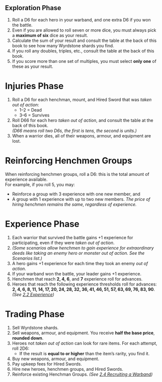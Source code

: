 ## Exploration Phase
1. Roll a D6 for each hero in your warband, and one extra D6 if you won the battle.
2. Even if you are allowed to roll seven or more dice, you must always pick a **maximum of six** dice as your result.
3. Calculate the sum of your result and consult the table at the back of this book to see how many Wyrdstone shards you find.
4. If you roll any doubles, triples, etc., consult the table at the back of this book.
5. If you score more than one set of multiples, you must select **only one** of these as your result.
# Injuries Phase
1. Roll a D6 for each henchman, mount, and Hired Sword that was _taken out of action_:
   - 1–2 = Dead
   - 3–6 = Survives
1. Roll D66 for each hero _taken out of action_, and consult the table at the back of this book.  
   _(D66 means roll two D6s, the first is tens, the second is units.)_
2. When a warrior dies, all of their weapons, armour, and equipment are lost.
# Reinforcing Henchmen Groups
When reinforcing henchmen groups, roll a D6: this is the total amount of experience available.  
For example, if you roll 5, you may:
- Reinforce a group with 3 experience with one new member, and
- A group with 1 experience with up to two new members.
_The price of hiring henchmen remains the same, regardless of experience._
# Experience Phase
1. Each warrior that survived the battle gains +1 experience for participating, even if they were _taken out of action_.
2. _(Some scenarios allow henchmen to gain experience for extraordinary deeds like taking an enemy hero or monster out of action. See the Scenarios list.)_
3. A hero gains +1 experience for each time they took an enemy _out of action_.
4. If your warband won the battle, your leader gains +1 experience.
5. Henchmen that reach **2, 4, 6**, and **7** experience roll for advances.
6. Heroes that reach the following experience thresholds roll for advances:  
   **2, 4, 6, 8, 11, 14, 17, 20, 24, 28, 32, 36, 41, 46, 51, 57, 63, 69, 76, 83, 90**.  
   _(See [2.2 Experience](2%20Campaign%20Rules/2.2%20Experience.md))_
# Trading Phase
1. Sell Wyrdstone shards.
2. Sell weapons, armour, and equipment. You receive **half the base price**, **rounded down**.
3. Heroes not _taken out of action_ can look for rare items. For each attempt, roll 2D6:
    - If the result is **equal to or higher** than the item’s rarity, you find it.
4. Buy new weapons, armour, and equipment.
5. Pay upkeep fees for Hired Swords.
6. Hire new heroes, henchmen groups, and Hired Swords.
7. Reinforce existing Henchman Groups. _(See [2.4 Recruiting a Warband](2%20Campaign%20Rules/2.4%20Recruiting%20a%20Warband.md))_
